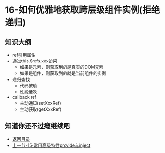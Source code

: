# 16-如何优雅地获取跨层级组件实例(拒绝递归)

## 知识大纲

* ref引用属性
* 通过this.$refs.xxx访问
    * 如果是元素，则获取到的是真实的DOM元素
    * 如果是组件，则获取到的就是当前组件的实例
* 递归查找
    * 代码繁琐
    * 性能低效
* callback ref
    * 主动通知(setXxxRef)
    * 主动获取(getXxxRef)  

## 知道你还不过瘾继续吧       

* [返回目录](../../README.md)
* [上一节-15-常用高级特性provide与inject](./15-常用高级特性provide与inject.md)